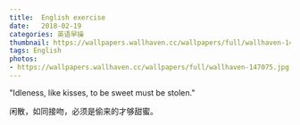 ```yaml
---
title:  English exercise
date:   2018-02-19
categories: 英语早操
thumbnail: https://wallpapers.wallhaven.cc/wallpapers/full/wallhaven-147075.jpg
tags: English
photos:
- https://wallpapers.wallhaven.cc/wallpapers/full/wallhaven-147075.jpg
---
```


"Idleness, like kisses, to be sweet must be stolen."
<p>闲散，如同接吻，必须是偷来的才够甜蜜。</p>
